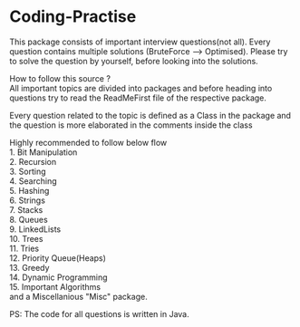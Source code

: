 # Coding-Practise
This package consists of important interview questions(not all). Every question contains multiple solutions (BruteForce   -->  Optimised). Please try to solve the question by yourself, before looking into the solutions.

How to follow this source ?           
   All important topics are divided into packages and before heading into questions try to read the ReadMeFirst file of the respective package. 
   
   Every question related to the topic is defined as a Class in the package and the question is more elaborated in the comments inside the class
   
   Highly recommended to follow below flow   
      1. Bit Manipulation    
      2. Recursion   
      3. Sorting   
      4. Searching   
      5. Hashing  
      6. Strings   
      7. Stacks  
      8. Queues  
      9. LinkedLists  
      10. Trees  
      11. Tries  
      12. Priority Queue(Heaps)  
      13. Greedy   
      14. Dynamic Programming  
      15. Important Algorithms  
     and a Miscellanious "Misc" package.
     
PS: The code for all questions is written in Java.